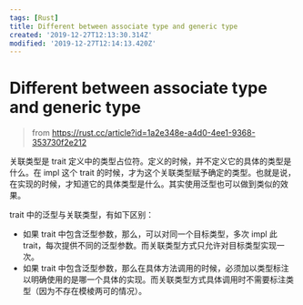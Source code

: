 ```yaml
---
tags: [Rust]
title: Different between associate type and generic type
created: '2019-12-27T12:13:30.314Z'
modified: '2019-12-27T12:14:13.420Z'
---
```


# Different between associate type and generic type

> from https://rust.cc/article?id=1a2e348e-a4d0-4ee1-9368-353730f2e212

关联类型是 trait 定义中的类型占位符。定义的时候，并不定义它的具体的类型是什么。在 impl 这个 trait 的时候，才为这个关联类型赋予确定的类型。也就是说，在实现的时候，才知道它的具体类型是什么。其实使用泛型也可以做到类似的效果。

trait 中的泛型与关联类型，有如下区别：

- 如果 trait 中包含泛型参数，那么，可以对同一个目标类型，多次 impl 此 trait，每次提供不同的泛型参数。而关联类型方式只允许对目标类型实现一次。
- 如果 trait 中包含泛型参数，那么在具体方法调用的时候，必须加以类型标注以明确使用的是哪一个具体的实现。而关联类型方式具体调用时不需要标注类型（因为不存在模棱两可的情况）。

